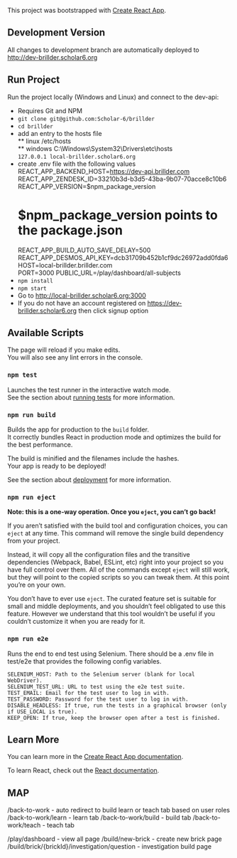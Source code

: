 This project was bootstrapped with [Create React App](https://github.com/facebook/create-react-app).

## Development Version

All changes to development branch are automatically deployed to http://dev-brillder.scholar6.org

## Run Project

Run the project locally (Windows and Linux) and connect to the dev-api:

- Requires Git and NPM
- `git clone git@github.com:Scholar-6/brillder`
- `cd brillder`
- add an entry to the hosts file  
  ** linux /etc/hosts  
  ** windows C:\Windows\System32\Drivers\etc\hosts  
  `127.0.0.1 local-brillder.scholar6.org`
- create .env file with the following values  
   REACT_APP_BACKEND_HOST=https://dev-api.brillder.com  
   REACT_APP_ZENDESK_ID=33210b3d-b3d5-43ba-9b07-70acce8c10b6  
   REACT_APP_VERSION=$npm_package_version
  # $npm_package_version points to the package.json
  REACT_APP_BUILD_AUTO_SAVE_DELAY=500  
   REACT_APP_DESMOS_API_KEY=dcb31709b452b1cf9dc26972add0fda6  
   HOST=local-brillder.brillder.com  
   PORT=3000
  PUBLIC_URL=/play/dashboard/all-subjects
- `npm install`
- `npm start`
- Go to http://local-brillder.scholar6.org:3000
- If you do not have an account registered on https://dev-brillder.scholar6.org then click signup option

## Available Scripts

The page will reload if you make edits.<br />
You will also see any lint errors in the console.

### `npm test`

Launches the test runner in the interactive watch mode.<br />
See the section about [running tests](https://facebook.github.io/create-react-app/docs/running-tests) for more information.

### `npm run build`

Builds the app for production to the `build` folder.<br />
It correctly bundles React in production mode and optimizes the build for the best performance.

The build is minified and the filenames include the hashes.<br />
Your app is ready to be deployed!

See the section about [deployment](https://facebook.github.io/create-react-app/docs/deployment) for more information.

### `npm run eject`

**Note: this is a one-way operation. Once you `eject`, you can’t go back!**

If you aren’t satisfied with the build tool and configuration choices, you can `eject` at any time. This command will remove the single build dependency from your project.

Instead, it will copy all the configuration files and the transitive dependencies (Webpack, Babel, ESLint, etc) right into your project so you have full control over them. All of the commands except `eject` will still work, but they will point to the copied scripts so you can tweak them. At this point you’re on your own.

You don’t have to ever use `eject`. The curated feature set is suitable for small and middle deployments, and you shouldn’t feel obligated to use this feature. However we understand that this tool wouldn’t be useful if you couldn’t customize it when you are ready for it.

### `npm run e2e`

Runs the end to end test using Selenium.
There should be a .env file in test/e2e that provides the following config variables.

```
SELENIUM_HOST: Path to the Selenium server (blank for local WebDriver).
SELENIUM_TEST_URL: URL to test using the e2e test suite.
TEST_EMAIL: Email for the test user to log in with.
TEST_PASSWORD: Password for the test user to log in with.
DISABLE_HEADLESS: If true, run the tests in a graphical browser (only if USE_LOCAL is true).
KEEP_OPEN: If true, keep the browser open after a test is finished.
```

## Learn More

You can learn more in the [Create React App documentation](https://facebook.github.io/create-react-app/docs/getting-started).

To learn React, check out the [React documentation](https://reactjs.org/).

## MAP

/back-to-work - auto redirect to build learn or teach tab based on user roles
/back-to-work/learn - learn tab
/back-to-work/build - build tab
/back-to-work/teach - teach tab

/play/dashboard - view all page
/build/new-brick - create new brick page
/build/brick/{brickId}/investigation/question - investigation build page
